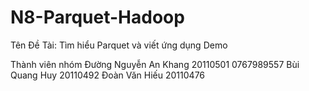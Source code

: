 # N8-Parquet-Hadoop
Tên Đề Tài: Tìm hiểu Parquet và viết ứng dụng Demo

Thành viên nhóm
Đường Nguyễn An Khang 20110501 0767989557
Bùi Quang Huy 20110492
Đoàn Văn Hiếu 20110476
